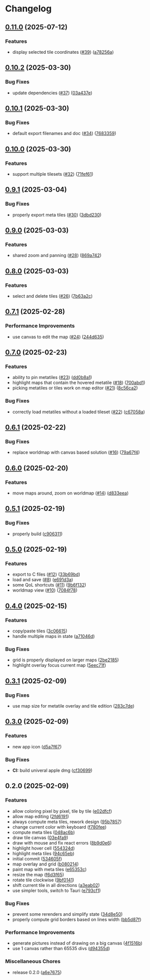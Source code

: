 # Changelog

## [0.11.0](https://github.com/digiz3d/gbge/compare/v0.10.2...v0.11.0) (2025-07-12)


### Features

* display selected tile coordinates ([#39](https://github.com/digiz3d/gbge/issues/39)) ([a78256a](https://github.com/digiz3d/gbge/commit/a78256af5943a807dff9e901955a8a69d0a460b5))

## [0.10.2](https://github.com/digiz3d/gbge/compare/v0.10.1...v0.10.2) (2025-03-30)


### Bug Fixes

* update dependencies ([#37](https://github.com/digiz3d/gbge/issues/37)) ([03a437e](https://github.com/digiz3d/gbge/commit/03a437e4b161cf41c908b2cbcaac602630586cee))

## [0.10.1](https://github.com/digiz3d/gbge/compare/v0.10.0...v0.10.1) (2025-03-30)


### Bug Fixes

* default export filenames and doc ([#34](https://github.com/digiz3d/gbge/issues/34)) ([7683359](https://github.com/digiz3d/gbge/commit/7683359a6008e90d8ef013af167331f83030d63b))

## [0.10.0](https://github.com/digiz3d/gbge/compare/v0.9.1...v0.10.0) (2025-03-30)


### Features

* support multiple tilesets ([#32](https://github.com/digiz3d/gbge/issues/32)) ([71fef61](https://github.com/digiz3d/gbge/commit/71fef61a7b5f3894946994dba65687cd51fab557))

## [0.9.1](https://github.com/digiz3d/gbge/compare/v0.9.0...v0.9.1) (2025-03-04)


### Bug Fixes

* properly export meta tiles ([#30](https://github.com/digiz3d/gbge/issues/30)) ([3dbd230](https://github.com/digiz3d/gbge/commit/3dbd2305493cbbebfd43cd95ef1d836ac03c54ea))

## [0.9.0](https://github.com/digiz3d/gbge/compare/v0.8.0...v0.9.0) (2025-03-03)


### Features

* shared zoom and panning ([#28](https://github.com/digiz3d/gbge/issues/28)) ([869a742](https://github.com/digiz3d/gbge/commit/869a74241b56b7585967d116e65617eb2e6ab44f))

## [0.8.0](https://github.com/digiz3d/gbge/compare/v0.7.1...v0.8.0) (2025-03-03)


### Features

* select and delete tiles ([#26](https://github.com/digiz3d/gbge/issues/26)) ([7b63a2c](https://github.com/digiz3d/gbge/commit/7b63a2c228035ef8626f3d9588617bd50d45ee25))

## [0.7.1](https://github.com/digiz3d/gbge/compare/v0.7.0...v0.7.1) (2025-02-28)


### Performance Improvements

* use canvas to edit the map ([#24](https://github.com/digiz3d/gbge/issues/24)) ([244d635](https://github.com/digiz3d/gbge/commit/244d635eb19a2a06eea14d1afa249cd12ea5e807))

## [0.7.0](https://github.com/digiz3d/gbge/compare/v0.6.1...v0.7.0) (2025-02-23)


### Features

* ability to pin metatiles ([#23](https://github.com/digiz3d/gbge/issues/23)) ([dd0b8a1](https://github.com/digiz3d/gbge/commit/dd0b8a1e16e38d664911a0dfcdedd26ccc80d4f7))
* highlight maps that contain the hovered metatile ([#18](https://github.com/digiz3d/gbge/issues/18)) ([700abd1](https://github.com/digiz3d/gbge/commit/700abd19de6be891470afbffbd8d1d48a10327dc))
* picking metatiles or tiles work on map editor ([#21](https://github.com/digiz3d/gbge/issues/21)) ([8c56ca2](https://github.com/digiz3d/gbge/commit/8c56ca2b16c137d70f693eabea13563f4a7c430f))


### Bug Fixes

* correctly load metatiles without a loaded tileset ([#22](https://github.com/digiz3d/gbge/issues/22)) ([c67058a](https://github.com/digiz3d/gbge/commit/c67058a3488ab7542f182bf732dcdf976ab24d86))

## [0.6.1](https://github.com/digiz3d/gbge/compare/v0.6.0...v0.6.1) (2025-02-22)


### Bug Fixes

* replace worldmap with canvas based solution ([#16](https://github.com/digiz3d/gbge/issues/16)) ([79a67f4](https://github.com/digiz3d/gbge/commit/79a67f414cf4fe497062de45769512f3183948c4))

## [0.6.0](https://github.com/digiz3d/gbge/compare/v0.5.1...v0.6.0) (2025-02-20)


### Features

* move maps around, zoom on worldmap ([#14](https://github.com/digiz3d/gbge/issues/14)) ([d833eea](https://github.com/digiz3d/gbge/commit/d833eea19c6ae4687ad9af013cc6bd619b6db211))

## [0.5.1](https://github.com/digiz3d/gbge/compare/v0.5.0...v0.5.1) (2025-02-19)


### Bug Fixes

* properly build ([c906311](https://github.com/digiz3d/gbge/commit/c90631193a49dccbe8d70f88d12efe686e1f59ef))

## [0.5.0](https://github.com/digiz3d/gbge/compare/v0.4.0...v0.5.0) (2025-02-19)


### Features

* export to C files ([#12](https://github.com/digiz3d/gbge/issues/12)) ([33b69bd](https://github.com/digiz3d/gbge/commit/33b69bd838983d0e69041c15e8bd3865359d7681))
* load and save ([#8](https://github.com/digiz3d/gbge/issues/8)) ([e691d3a](https://github.com/digiz3d/gbge/commit/e691d3a764869a135aa9f01a38198170de472dba))
* some QoL shortcuts ([#11](https://github.com/digiz3d/gbge/issues/11)) ([9b6f132](https://github.com/digiz3d/gbge/commit/9b6f132349cbe4bffa1266dcdadc932240e96185))
* worldmap view ([#10](https://github.com/digiz3d/gbge/issues/10)) ([7084f78](https://github.com/digiz3d/gbge/commit/7084f78568720023ac54825ad830310ec4cef5cc))

## [0.4.0](https://github.com/digiz3d/gbge/compare/v0.3.1...v0.4.0) (2025-02-15)


### Features

* copy/paste tiles ([3c06615](https://github.com/digiz3d/gbge/commit/3c06615201054d6248eeb874841dc23a4c4a618a))
* handle multiple maps in state ([a71046d](https://github.com/digiz3d/gbge/commit/a71046db39026794e5a8195fdb066ad5c6c9463d))


### Bug Fixes

* grid is properly displayed on larger maps ([2be2185](https://github.com/digiz3d/gbge/commit/2be21852f83e65b9acb85a20babacb43de2cfbbb))
* highlight overlay focus current map ([5eec71f](https://github.com/digiz3d/gbge/commit/5eec71ff5a76d6b7bd1c2f9227949e632e768eab))

## [0.3.1](https://github.com/digiz3d/gbge/compare/v0.3.0...v0.3.1) (2025-02-09)


### Bug Fixes

* use map size for metatile overlay and tile edition ([283c7de](https://github.com/digiz3d/gbge/commit/283c7de1f20a4ad2d0a5adee0718dd290181bad5))

## [0.3.0](https://github.com/digiz3d/gbge/compare/v0.2.0...v0.3.0) (2025-02-09)


### Features

* new app icon ([d5a7f67](https://github.com/digiz3d/gbge/commit/d5a7f67ff76014d37cf57ddfd23a3b041ed4e612))


### Bug Fixes

* **CI:** build univeral apple dmg ([cf30699](https://github.com/digiz3d/gbge/commit/cf30699c322e89f1f3c26cb9543ef6a2c981f947))

## 0.2.0 (2025-02-09)


### Features

* allow coloring pixel by pixel, tile by tile ([e02dfcf](https://github.com/digiz3d/gbge/commit/e02dfcfd3055c9222731b19667f16752076178c7))
* allow map editing ([2fd6191](https://github.com/digiz3d/gbge/commit/2fd6191dbb2ac5da24bb8ffab5357f851f6451ae))
* always compute meta tiles, rework design ([95b7857](https://github.com/digiz3d/gbge/commit/95b7857666b1ab24ed6b975a7eb6d8734e7e2272))
* change current color with keyboard ([f780fee](https://github.com/digiz3d/gbge/commit/f780fee736734a2a48ba2856fc95e2e85ab14c6a))
* compute meta tiles ([048ac6b](https://github.com/digiz3d/gbge/commit/048ac6bf74cee9e58b50b73fe29fa9fe294c5725))
* draw tile canvas ([03e4fa9](https://github.com/digiz3d/gbge/commit/03e4fa939f28dee065bc0caea2ff6d6c2151e705))
* draw with mouse and fix react errors ([8b9d0e6](https://github.com/digiz3d/gbge/commit/8b9d0e67ff71e2fabf821dfc846bd36779f61740))
* highlight hover cell ([554324d](https://github.com/digiz3d/gbge/commit/554324deb34dae2035a7ff785922e53d088f087f))
* highlight meta tiles ([94c65eb](https://github.com/digiz3d/gbge/commit/94c65eb10008e051d64b82ccaa6d061924b06f6a))
* initial commit ([534605f](https://github.com/digiz3d/gbge/commit/534605f3bf1aaa7672513289768b26afcc267079))
* map overlay and grid ([b080214](https://github.com/digiz3d/gbge/commit/b080214af8ed7d6bdd3f7833b81edbad216bb8b5))
* paint map with meta tiles ([e65353c](https://github.com/digiz3d/gbge/commit/e65353cb20792e9055b8b7c40175871546079ccb))
* resize the map ([f6d3f65](https://github.com/digiz3d/gbge/commit/f6d3f6533907fd55c516738214a0a7cd23fda164))
* rotate tile clockwise ([9bf0141](https://github.com/digiz3d/gbge/commit/9bf0141d9f60cc9439e6753a0623749141a686f1))
* shift current tile in all directions ([a3eab02](https://github.com/digiz3d/gbge/commit/a3eab020a8cf679237ce69d9c31dd1a760ebb3f5))
* use simpler tools, switch to Tauri ([e793cf1](https://github.com/digiz3d/gbge/commit/e793cf1a10d1ee3de512005a54d4c9c38d92a16d))


### Bug Fixes

* prevent some rerenders and simplify state ([34d8e50](https://github.com/digiz3d/gbge/commit/34d8e50308bc966376a94ce4bb8ebf8535167927))
* properly compute grid borders based on lines width ([bb5d87f](https://github.com/digiz3d/gbge/commit/bb5d87fe83595180bd2e8c33b96d4f2e3ae811a2))


### Performance Improvements

* generate pictures instead of drawing on a big canvas ([4f1516b](https://github.com/digiz3d/gbge/commit/4f1516b9d2565df97ff7ff0986b7e904ce6b7931))
* use 1 canvas rather than 65535 divs ([d94355d](https://github.com/digiz3d/gbge/commit/d94355d62d84c2a4b47633ffae1f21cc89779aef))


### Miscellaneous Chores

* release 0.2.0 ([a6e7675](https://github.com/digiz3d/gbge/commit/a6e76755f0cba608296a81774c4baf0b32fa8386))

